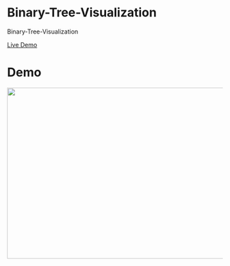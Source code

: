 # Binary-Tree-Visualization
Binary-Tree-Visualization

[Live Demo](https://ritik2308.github.io/Binary-Tree-Visualization/)

# Demo

<img src="https://github.com/ritik2308/Binary-Tree-Visualization/media/demo.gif" width="550" height="400">
